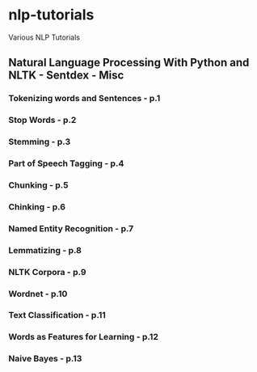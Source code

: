 # nlp-tutorials
Various NLP Tutorials
## Natural Language Processing With Python and NLTK - Sentdex - Misc 
### Tokenizing words and Sentences - p.1
### Stop Words - p.2
### Stemming -  p.3
### Part of Speech Tagging - p.4
### Chunking - p.5
### Chinking - p.6
### Named Entity Recognition - p.7
### Lemmatizing - p.8
### NLTK Corpora - p.9
### Wordnet - p.10
### Text Classification - p.11
### Words as Features for Learning - p.12
### Naive Bayes - p.13


